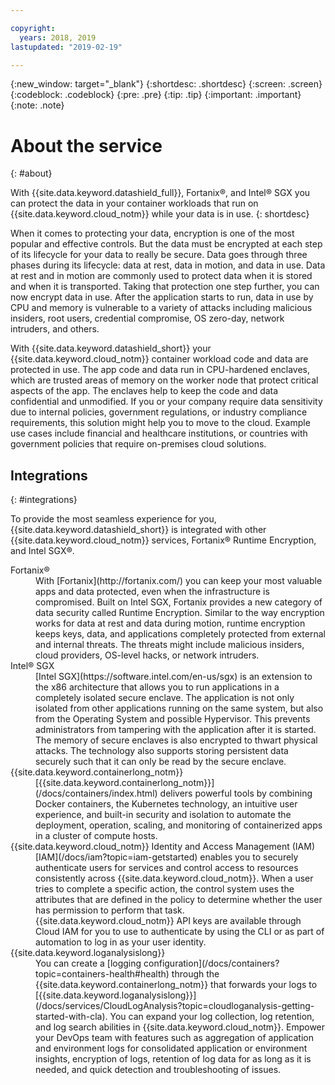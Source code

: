 ```yaml
---

copyright:
  years: 2018, 2019
lastupdated: "2019-02-19"

---
```


{:new_window: target="_blank"}
{:shortdesc: .shortdesc}
{:screen: .screen}
{:codeblock: .codeblock}
{:pre: .pre}
{:tip: .tip}
{:important: .important}
{:note: .note}

# About the service
{: #about}

With {{site.data.keyword.datashield_full}}, Fortanix®, and Intel® SGX you can protect the data in your container workloads that run on {{site.data.keyword.cloud_notm}} while your data is in use.
{: shortdesc}

When it comes to protecting your data, encryption is one of the most popular and effective controls. But the data must be encrypted at each step of its lifecycle for your data to really be secure. Data goes through three phases during its lifecycle: data at rest, data in motion, and data in use. Data at rest and in motion are commonly used to protect data when it is stored and when it is transported. Taking that protection one step further, you can now encrypt data in use. After the application starts to run, data in use by CPU and memory is vulnerable to a variety of attacks including malicious insiders, root users, credential compromise, OS zero-day, network intruders, and others.

With {{site.data.keyword.datashield_short}} your {{site.data.keyword.cloud_notm}} container workload code and data are protected in use. The app code and data run in CPU-hardened enclaves, which are trusted areas of memory on the worker node that protect critical aspects of the app. The enclaves help to keep the code and data confidential and unmodified. If you or your company require data sensitivity due to internal policies, government regulations, or industry compliance requirements, this solution might help you to move to the cloud. Example use cases include financial and healthcare institutions, or countries with government policies that require on-premises cloud solutions.


## Integrations
{: #integrations}

To provide the most seamless experience for you, {{site.data.keyword.datashield_short}} is integrated with other {{site.data.keyword.cloud_notm}} services, Fortanix® Runtime Encryption, and Intel SGX®.

<dl>
  <dt>Fortanix®</dt>
    <dd>With [Fortanix](http://fortanix.com/) you can keep your most valuable apps and data protected, even when the infrastructure is compromised. Built on Intel SGX, Fortanix provides a new category of data security called Runtime Encryption. Similar to the way encryption works for data at rest and data during motion, runtime encryption keeps keys, data, and applications completely protected from external and internal threats. The threats might include malicious insiders, cloud providers, OS-level hacks, or network intruders.</dd>
  <dt>Intel® SGX</dt>
    <dd>[Intel SGX](https://software.intel.com/en-us/sgx) is an extension to the x86 architecture that allows you to run applications in a completely isolated secure enclave. The application is not only isolated from other applications running on the same system, but also from the Operating System and possible Hypervisor. This prevents administrators from tampering with the application after it is started. The memory of secure enclaves is also encrypted to thwart physical attacks. The technology also supports storing persistent data securely such that it can only be read by the secure enclave.</dd>
  <dt>{{site.data.keyword.containerlong_notm}}</dt>
    <dd>[{{site.data.keyword.containerlong_notm}}](/docs/containers/index.html) delivers powerful tools by combining Docker containers, the Kubernetes technology, an intuitive user experience, and built-in security and isolation to automate the deployment, operation, scaling, and monitoring of containerized apps in a cluster of compute hosts.</dd>
  <dt>{{site.data.keyword.cloud_notm}} Identity and Access Management (IAM)</dt>
    <dd>[IAM](/docs/iam?topic=iam-getstarted) enables you to securely authenticate users for services and control access to resources consistently across {{site.data.keyword.cloud_notm}}. When a user tries to complete a specific action, the control system uses the attributes that are defined in the policy to determine whether the user has permission to perform that task. {{site.data.keyword.cloud_notm}} API keys are available through Cloud IAM for you to use to authenticate by using the CLI or as part of automation to log in as your user identity.</dd>
  <dt>{{site.data.keyword.loganalysislong}}</dt>
    <dd>You can create a [logging configuration](/docs/containers?topic=containers-health#health) through the {{site.data.keyword.containerlong_notm}} that forwards your logs to [{{site.data.keyword.loganalysislong}}](/docs/services/CloudLogAnalysis?topic=cloudloganalysis-getting-started-with-cla). You can expand your log collection, log retention, and log search abilities in {{site.data.keyword.cloud_notm}}. Empower your DevOps team with features such as aggregation of application and environment logs for consolidated application or environment insights, encryption of logs, retention of log data for as long as it is needed, and quick detection and troubleshooting of issues.</dd>
</dl>
